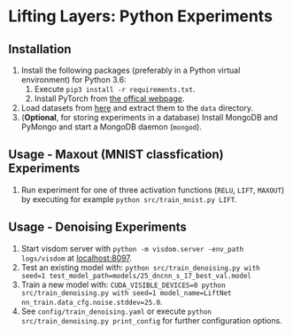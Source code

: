 Lifting Layers: Python Experiments
================

Installation
-------------------

1. Install the following packages (preferably in a Python virtual environment) for Python 3.6:
    1. Execute `pip3 install -r requirements.txt`.
    2. Install PyTorch from [the offical webpage](http://pytorch.org/).
2. Load datasets from [here](https://drive.google.com/drive/folders/14OUgEqUcCkZC26Zu_FPXurlpIZZmOXHV?usp=sharing) and extract them to the `data` directory.
3. (**Optional**, for storing experiments in a database) Install MongoDB and PyMongo and start a MongoDB daemon (`mongod`).

Usage - Maxout (MNIST classfication) Experiments
-------------------

1. Run experiment for one of three activation functions (`RELU`, `LIFT`, `MAXOUT`) by executing for example `python src/train_mnist.py LIFT`.

Usage - Denoising Experiments
-------------------

1. Start visdom server with `python -m visdom.server -env_path logs/visdom` at [localhost:8097](localhost:8097).
2. Test an existing model with: `python src/train_denoising.py with seed=1 test_model_path=models/25_dncnn_s_17_best_val.model`
3. Train a new model with: `CUDA_VISIBLE_DEVICES=0 python src/train_denoising.py with seed=1 model_name=LiftNet nn_train.data_cfg.noise.stddev=25.0`.
4. See `config/train_denoising.yaml` or execute `python src/train_denoising.py print_config` for further configuration options.

